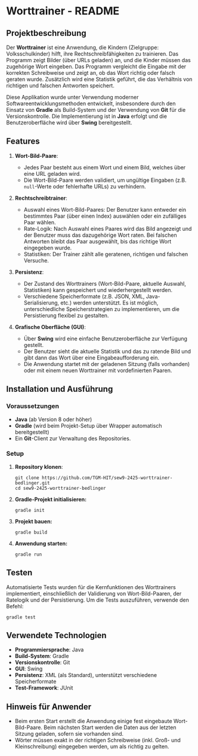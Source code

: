 # Worttrainer - README

## Projektbeschreibung

Der **Worttrainer** ist eine Anwendung, die Kindern (Zielgruppe: Volksschulkinder) hilft, ihre Rechtschreibfähigkeiten
zu trainieren. Das Programm zeigt Bilder (über URLs geladen) an, und die Kinder müssen das zugehörige Wort eingeben. Das
Programm vergleicht die Eingabe mit der korrekten Schreibweise und zeigt an, ob das Wort richtig oder falsch geraten
wurde. Zusätzlich wird eine Statistik geführt, die das Verhältnis von richtigen und falschen Antworten speichert.

Diese Applikation wurde unter Verwendung moderner Softwareentwicklungsmethoden entwickelt, insbesondere durch den
Einsatz von **Gradle** als Build-System und der Verwendung von **Git** für die Versionskontrolle. Die Implementierung
ist in **Java** erfolgt und die Benutzeroberfläche wird über **Swing** bereitgestellt.

## Features

1. **Wort-Bild-Paare**:
    - Jedes Paar besteht aus einem Wort und einem Bild, welches über eine URL geladen wird.
    - Die Wort-Bild-Paare werden validiert, um ungültige Eingaben (z.B. `null`-Werte oder fehlerhafte URLs) zu
      verhindern.

2. **Rechtschreibtrainer**:
    - Auswahl eines Wort-Bild-Paares: Der Benutzer kann entweder ein bestimmtes Paar (über einen Index) auswählen oder
      ein zufälliges Paar wählen.
    - Rate-Logik: Nach Auswahl eines Paares wird das Bild angezeigt und der Benutzer muss das dazugehörige Wort raten.
      Bei falschen Antworten bleibt das Paar ausgewählt, bis das richtige Wort eingegeben wurde.
    - Statistiken: Der Trainer zählt alle geratenen, richtigen und falschen Versuche.

3. **Persistenz**:
    - Der Zustand des Worttrainers (Wort-Bild-Paare, aktuelle Auswahl, Statistiken) kann gespeichert und
      wiederhergestellt werden.
    - Verschiedene Speicherformate (z.B. JSON, XML, Java-Serialisierung, etc.) werden unterstützt. Es ist möglich,
      unterschiedliche Speicherstrategien zu implementieren, um die Persistierung flexibel zu gestalten.

4. **Grafische Oberfläche (GUI)**:
   - Über **Swing** wird eine einfache Benutzeroberfläche zur Verfügung gestellt.
    - Der Benutzer sieht die aktuelle Statistik und das zu ratende Bild und gibt dann das Wort über eine
      Eingabeaufforderung ein.
    - Die Anwendung startet mit der geladenen Sitzung (falls vorhanden) oder mit einem neuen Worttrainer mit
      vordefinierten Paaren.

## Installation und Ausführung

### Voraussetzungen

- **Java** (ab Version 8 oder höher)
- **Gradle** (wird beim Projekt-Setup über Wrapper automatisch bereitgestellt)
- Ein **Git**-Client zur Verwaltung des Repositories.

### Setup

1. **Repository klonen**:
   ```
   git clone https://github.com/TGM-HIT/sew9-2425-worttrainer-bedlinger.git
   cd sew9-2425-worttrainer-bedlinger
    ```

2. **Gradle-Projekt initialisieren:**
    ```
    gradle init
    ```

3. **Projekt bauen:**
    ```
    gradle build
    ```

4. **Anwendung starten:**
    ```
    gradle run
    ```

## Testen

Automatisierte Tests wurden für die Kernfunktionen des Worttrainers implementiert, einschließlich der Validierung von
Wort-Bild-Paaren, der Ratelogik und der Persistierung. Um die Tests auszuführen, verwende den Befehl:

```
gradle test
```

## Verwendete Technologien

- **Programmiersprache**: Java
- **Build-System**: Gradle
- **Versionskontrolle**: Git
- **GUI**: Swing
- **Persistenz**: XML (als Standard), unterstützt verschiedene Speicherformate
- **Test-Framework**: JUnit

## Hinweis für Anwender

- Beim ersten Start erstellt die Anwendung einige fest eingebaute Wort-Bild-Paare. Beim nächsten Start werden die Daten
  aus der letzten Sitzung geladen, sofern sie vorhanden sind.
- Wörter müssen exakt in der richtigen Schreibweise (inkl. Groß- und Kleinschreibung) eingegeben werden, um als richtig
  zu gelten.